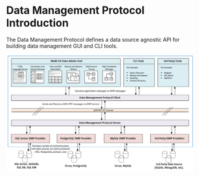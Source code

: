 # Data Management Protocol Introduction

The Data Management Protocol defines a data source agnostic API for building
data management GUI and CLI tools.

<img src='../images/dmp_overview.png' width='800px' />
